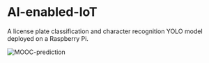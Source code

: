 # AI-enabled-IoT
A license plate classification and character recognition YOLO model deployed on a Raspberry Pi.

![MOOC-prediction](rplot2.JPG)
